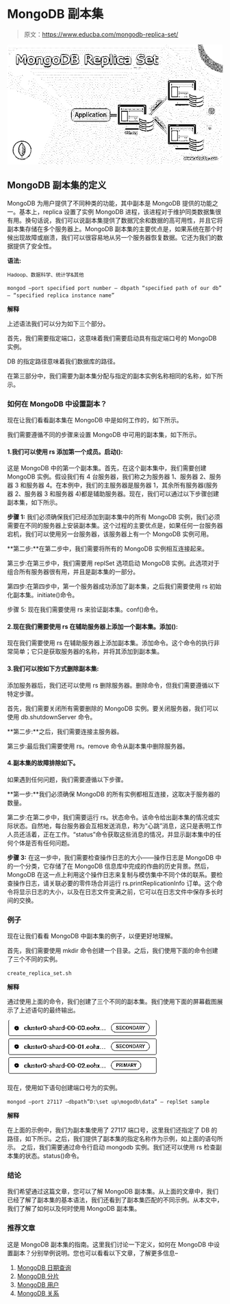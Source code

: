 # MongoDB 副本集

> 原文：<https://www.educba.com/mongodb-replica-set/>

![MongoDB Replica Set](img/fa8d094950cbe70acb7c18cce487a524.png)



## MongoDB 副本集的定义

MongoDB 为用户提供了不同种类的功能，其中副本是 MongoDB 提供的功能之一。基本上，replica 设置了实例 MongoDB 进程，该进程对于维护同类数据集很有用。换句话说，我们可以说副本集提供了数据冗余和数据的高可用性，并且它将副本集存储在多个服务器上。MongoDB 副本集的主要优点是，如果系统在那个时候出现故障或崩溃，我们可以很容易地从另一个服务器恢复数据。它还为我们的数据提供了安全性。

**语法:**

<small>Hadoop、数据科学、统计学&其他</small>

`mongod –port specified port number – dbpath “specified path of our db” – “specified replica instance name”`

**解释**

上述语法我们可以分为如下三个部分。

首先，我们需要指定端口，这意味着我们需要启动具有指定端口号的 MongoDB 实例。

DB 的指定路径意味着我们数据库的路径。

在第三部分中，我们需要为副本集分配与指定的副本实例名称相同的名称，如下所示。

### 如何在 MongoDB 中设置副本？

现在让我们看看副本集在 MongoDB 中是如何工作的，如下所示。

我们需要遵循不同的步骤来设置 MongoDB 中可用的副本集，如下所示。

#### 1.我们可以使用 rs 添加第一个成员。启动():

这是 MongoDB 中的第一个副本集。首先，在这个副本集中，我们需要创建 MongoDB 实例。假设我们有 4 台服务器，我们称之为服务器 1、服务器 2、服务器 3 和服务器 4。在本例中，我们的主服务器是服务器 1，其余所有服务器(服务器 2、服务器 3 和服务器 4)都是辅助服务器。现在，我们可以通过以下步骤创建副本集，如下所示。

**步骤 1:** 我们必须确保我们已经添加到副本集中的所有 MongoDB 实例，我们必须需要在不同的服务器上安装副本集。这个过程的主要优点是，如果任何一台服务器宕机，我们可以使用另一台服务器，该服务器上有一个 MongoDB 实例可用。

**第二步:**在第二步中，我们需要将所有的 MongoDB 实例相互连接起来。

第三步:在第三步中，我们需要用 replSet 选项启动 MongoDB 实例。此选项对于组合所有服务器很有用，并且是副本集的一部分。

第四步:在第四步中，第一个服务器成功添加了副本集，之后我们需要使用 rs 初始化副本集。initiate()命令。

步骤 5: 现在我们需要使用 rs 来验证副本集。conf()命令。

#### 2.现在我们需要使用 rs 在辅助服务器上添加一个副本集。添加():

现在我们需要使用 rs 在辅助服务器上添加副本集。添加命令。这个命令的执行非常简单；它只是获取服务器的名称，并将其添加到副本集。

#### 3.我们可以按如下方式删除副本集:

添加服务器后，我们还可以使用 rs 删除服务器。删除命令，但我们需要遵循以下特定步骤。

首先，我们需要关闭所有需要删除的 MongoDB 实例。要关闭服务器，我们可以使用 db.shutdownServer 命令。

**第二步:**之后，我们需要连接主服务器。

第三步:最后我们需要使用 rs。remove 命令从副本集中删除服务器。

#### 4.副本集的故障排除如下。

如果遇到任何问题，我们需要遵循以下步骤。

**第一步:**我们必须确保 MongoDB 的所有实例都相互连接，这取决于服务器的数量。

第二步:在第二步中，我们需要运行 rs。状态命令。该命令给出副本集的情况或实际状态。自然地，每台服务器会互相发送消息，称为“心跳”消息，这只是表明工作人员还活着，正在工作。“status”命令获取这些消息的情况，并显示副本集中的任何个体是否有任何问题。

**步骤 3:** 在这一步中，我们需要检查操作日志的大小——操作日志是 MongoDB 中的一个分类，它存储了在 MongoDB 信息库中完成的作曲的历史背景。然后，MongoDB 在这一点上利用这个操作日志来复制与模仿集中不同个体的联系。要检查操作日志，请关联必要的零件场合并运行 rs.printReplicationInfo 订单。这个命令将显示日志的大小，以及在日志文件变满之前，它可以在日志文件中保存多长时间的交换。

### 例子

现在让我们看看 MongoDB 中副本集的例子，以便更好地理解。

首先，我们需要使用 mkdir 命令创建一个目录。之后，我们使用下面的命令创建了三个不同的实例。

`create_replica_set.sh`

**解释**

通过使用上面的命令，我们创建了三个不同的副本集。我们使用下面的屏幕截图展示了上述语句的最终输出。

![MongoDB replica set](img/60eecdd24b05092afc807dd01e20d07f.png)



现在，使用如下语句创建端口号为的实例。

`mongod –port 27117 –dbpath”D:\set up\mogodb\data” – replSet sample`

**解释**

在上面的示例中，我们为副本集使用了 27117 端口号，这里我们还指定了 DB 的路径，如下所示。之后，我们提供了副本集的指定名称作为示例，如上面的语句所示。
之后，我们需要通过命令行启动 mongodb 实例。我们还可以使用 rs 检查副本集的状态。status()命令。

### 结论

我们希望通过这篇文章，您可以了解 MongoDB 副本集。从上面的文章中，我们已经了解了副本集的基本语法，我们还看到了副本集匹配的不同示例。从本文中，我们了解了如何以及何时使用 MongoDB 副本集。

### 推荐文章

这是 MongoDB 副本集的指南。这里我们讨论一下定义，如何在 MongoDB 中设置副本？分别举例说明。您也可以看看以下文章，了解更多信息–

1.  [MongoDB 日期查询](https://www.educba.com/mongodb-date-query/)
2.  [MongoDB 分片](https://www.educba.com/mongodb-sharding/)
3.  [MongoDB 用户](https://www.educba.com/mongodb-users/)
4.  [MongoDB 关系](https://www.educba.com/mongodb-relationships/)





